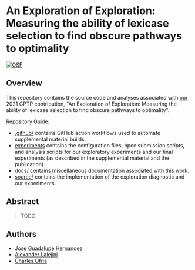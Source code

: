 # An Exploration of Exploration: Measuring the ability of lexicase selection to find obscure pathways to optimality

[![OSF](https://img.shields.io/badge/data%20%40%20OSF-10.17605%2FOSF.IO%2FXPJFT-blue)](https://osf.io/xpjft/)

## Overview

This repository contains the source code and analyses associated with [our](#authors) 2021 GPTP contribution, "An Exploration of Exploration: Measuring the ability of lexicase selection to find obscure pathways to optimality".

Repository Guide:

- [.github/](#TODO) contains GitHub action workflows used to automate supplemental material builds.
- [experiments](#TODO) contains the configuration files, hpcc submission scripts, and analysis scripts for our exploratory experiments and our final experiments (as described in the supplemental material and the publication).
- [docs/](#TODO) contains miscellaneous documentation associated with this work.
- [source/](#TODO) contains the implementation of the exploration diagnostic and our experiments.

## Abstract

> TODO

## Authors

- [Jose Guadalupe Hernandez](https://jgh9094.github.io/)
- [Alexander Lalejini](https://lalejini.com)
- [Charles Ofria](http://ofria.com)